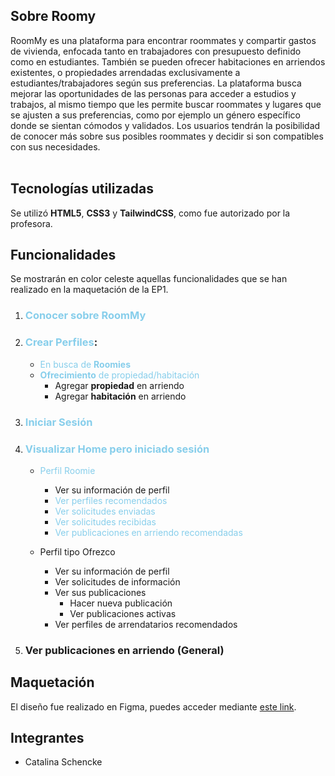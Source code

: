 ## **Sobre Roomy**

RoomMy es una plataforma para encontrar roommates y compartir gastos de vivienda, enfocada tanto en trabajadores con presupuesto definido como en estudiantes. 
También se pueden ofrecer habitaciones en arriendos existentes, o propiedades arrendadas exclusivamente a estudiantes/trabajadores según sus preferencias. La plataforma busca mejorar las oportunidades de las personas para acceder a estudios y trabajos, al mismo tiempo que les permite buscar roommates y lugares que se ajusten a sus preferencias, como por ejemplo un género específico donde se sientan cómodos y validados. 
Los usuarios tendrán la posibilidad de conocer más sobre sus posibles roommates y decidir si son compatibles con sus necesidades.   
<br>
## **Tecnologías utilizadas**

Se utilizó **HTML5**, **CSS3** y **TailwindCSS**, como fue autorizado por la profesora. 
<br>
## **Funcionalidades**

Se mostrarán en color celeste aquellas funcionalidades que se han realizado en la maquetación de la EP1.
1) ### <span style="color:skyblue">Conocer sobre RoomMy</span>
2) ### <span style="color:skyblue">Crear Perfiles</span>:
    *  <span style="color:skyblue">En busca de **Roomies**</span>
    *  <span style="color:skyblue">**Ofrecimiento** de propiedad/habitación</span>
        * Agregar **propiedad** en arriendo
        * Agregar **habitación** en arriendo
3) ### <span style="color:skyblue">Iniciar Sesión</span>
4) ### <span style="color:skyblue">Visualizar Home pero iniciado sesión</span>

    *   <span style="color:skyblue">Perfil Roomie</span>
        *   Ver su información de perfil
        *   <span style="color:skyblue">Ver perfiles recomendados</span>
        *   <span style="color:skyblue">Ver solicitudes enviadas</span>
        *   <span style="color:skyblue">Ver solicitudes recibidas</span>
        *   <span style="color:skyblue">Ver publicaciones en arriendo recomendadas</span>
        
    *   Perfil tipo Ofrezco   
        *   Ver su información de perfil
        *   Ver solicitudes de información
        *   Ver sus publicaciones
            *   Hacer nueva publicación
            *   Ver publicaciones activas
        *   Ver perfiles de arrendatarios recomendados
5) ### Ver publicaciones en arriendo (General)

## Maquetación
El diseño fue realizado en Figma, puedes acceder mediante [este link](https://www.figma.com/file/Wnk55t9fBHhpt2tAZjOA5P/RoomMy?node-id=262%3A86&t=jfNekj3H2HKhJAZ2-1).

## Integrantes
- Catalina Schencke



